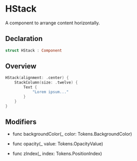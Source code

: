 # HStack

A component to arrange content horizontally.

## Declaration

```swift
struct HStack : Component
```

## Overview

```swift
HStack(alignment: .center) {
    StackColumn(size: .twelve) {
        Text {
            "Lorem ipsum..."
        }
    }
}
```

## Modifiers

- func backgroundColor(_ color: Tokens.BackgroundColor)

- func opacity(_ value: Tokens.OpacityValue)

- func zIndex(_ index: Tokens.PositionIndex)
